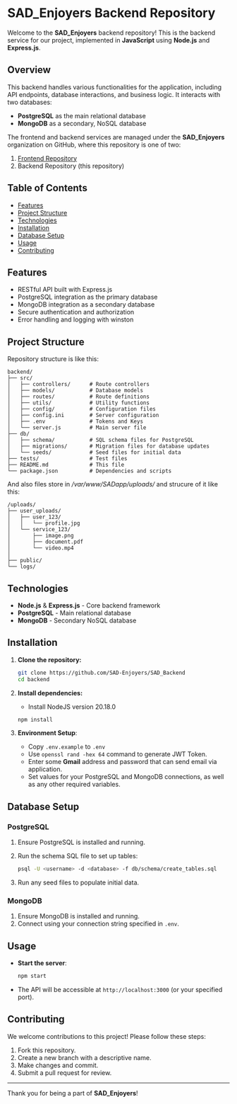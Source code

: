 # SAD_Enjoyers Backend Repository

Welcome to the **SAD_Enjoyers** backend repository! This is the backend service for our project, implemented in **JavaScript** using **Node.js** and **Express.js**.

## Overview

This backend handles various functionalities for the application, including API endpoints, database interactions, and business logic. It interacts with two databases:
- **PostgreSQL** as the main relational database
- **MongoDB** as a secondary, NoSQL database

The frontend and backend services are managed under the **SAD_Enjoyers** organization on GitHub, where this repository is one of two:
1. [Frontend Repository](https://github.com/SAD-Enjoyers/SAD_Frontend)
2. Backend Repository (this repository)

## Table of Contents

- [Features](#features)
- [Project Structure](#project-structure)
- [Technologies](#technologies)
- [Installation](#installation)
- [Database Setup](#database-setup)
- [Usage](#usage)
- [Contributing](#contributing)

## Features

- RESTful API built with Express.js
- PostgreSQL integration as the primary database
- MongoDB integration as a secondary database
- Secure authentication and authorization
- Error handling and logging with winston

## Project Structure

Repository structure is like this:

```
backend/
├── src/
│   ├── controllers/      # Route controllers
│   ├── models/           # Database models
│   ├── routes/           # Route definitions
│   ├── utils/            # Utility functions
│   ├── config/           # Configuration files
│   ├── config.ini        # Server configuration
│   ├── .env              # Tokens and Keys
│   └── server.js         # Main server file
├── db/
│   ├── schema/           # SQL schema files for PostgreSQL
│   ├── migrations/       # Migration files for database updates
│   └── seeds/            # Seed files for initial data
├── tests/                # Test files
├── README.md             # This file
└── package.json          # Dependencies and scripts
```

And also files store in */var/www/SADapp/uploads/* and strucure of it like this:

```
/uploads/
├── user_uploads/          
│   ├── user_123/
│   │   └── profile.jpg
│   └── service_123/
│       ├── image.png
│       ├── document.pdf
│       └── video.mp4
│
├── public/
└── logs/
```

## Technologies

- **Node.js** & **Express.js** - Core backend framework
- **PostgreSQL** - Main relational database
- **MongoDB** - Secondary NoSQL database

## Installation

1. **Clone the repository:**

   ```bash
   git clone https://github.com/SAD-Enjoyers/SAD_Backend
   cd backend
   ```

2. **Install dependencies:**
   - Install NodeJS version 20.18.0

   ```bash
   npm install
   ```

3. **Environment Setup**:
   - Copy `.env.example` to `.env`
   - Use `openssl rand -hex 64` command to generate JWT Token.
   - Enter some **Gmail** address and password that can send email via application.
   - Set values for your PostgreSQL and MongoDB connections, as well as any other required variables.

## Database Setup

### PostgreSQL
1. Ensure PostgreSQL is installed and running.
2. Run the schema SQL file to set up tables:

   ```bash
   psql -U <username> -d <database> -f db/schema/create_tables.sql
   ```

3. Run any seed files to populate initial data.

### MongoDB
1. Ensure MongoDB is installed and running.
2. Connect using your connection string specified in `.env`.

## Usage

- **Start the server**:

  ```bash
  npm start
  ```

- The API will be accessible at `http://localhost:3000` (or your specified port).

## Contributing

We welcome contributions to this project! Please follow these steps:

1. Fork this repository.
2. Create a new branch with a descriptive name.
3. Make changes and commit.
4. Submit a pull request for review.

---

Thank you for being a part of **SAD_Enjoyers**!
